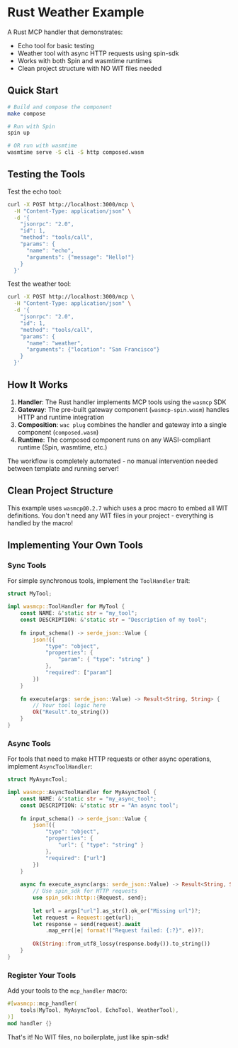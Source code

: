 # Rust Weather Example

A Rust MCP handler that demonstrates:
- Echo tool for basic testing
- Weather tool with async HTTP requests using spin-sdk
- Works with both Spin and wasmtime runtimes
- Clean project structure with NO WIT files needed

## Quick Start

```bash
# Build and compose the component
make compose

# Run with Spin
spin up

# OR run with wasmtime
wasmtime serve -S cli -S http composed.wasm
```

## Testing the Tools

Test the echo tool:
```bash
curl -X POST http://localhost:3000/mcp \
  -H "Content-Type: application/json" \
  -d '{
    "jsonrpc": "2.0",
    "id": 1,
    "method": "tools/call",
    "params": {
      "name": "echo",
      "arguments": {"message": "Hello!"}
    }
  }'
```

Test the weather tool:
```bash
curl -X POST http://localhost:3000/mcp \
  -H "Content-Type: application/json" \
  -d '{
    "jsonrpc": "2.0",
    "id": 1,
    "method": "tools/call",
    "params": {
      "name": "weather",
      "arguments": {"location": "San Francisco"}
    }
  }'
```

## How It Works

1. **Handler**: The Rust handler implements MCP tools using the `wasmcp` SDK
2. **Gateway**: The pre-built gateway component (`wasmcp-spin.wasm`) handles HTTP and runtime integration
3. **Composition**: `wac plug` combines the handler and gateway into a single component (`composed.wasm`)
4. **Runtime**: The composed component runs on any WASI-compliant runtime (Spin, wasmtime, etc.)

The workflow is completely automated - no manual intervention needed between template and running server!

## Clean Project Structure

This example uses `wasmcp@0.2.7` which uses a proc macro to embed all WIT definitions. You don't need any WIT files in your project - everything is handled by the macro!

## Implementing Your Own Tools

### Sync Tools

For simple synchronous tools, implement the `ToolHandler` trait:

```rust
struct MyTool;

impl wasmcp::ToolHandler for MyTool {
    const NAME: &'static str = "my_tool";
    const DESCRIPTION: &'static str = "Description of my tool";
    
    fn input_schema() -> serde_json::Value {
        json!({
            "type": "object",
            "properties": {
                "param": { "type": "string" }
            },
            "required": ["param"]
        })
    }
    
    fn execute(args: serde_json::Value) -> Result<String, String> {
        // Your tool logic here
        Ok("Result".to_string())
    }
}
```

### Async Tools

For tools that need to make HTTP requests or other async operations, implement `AsyncToolHandler`:

```rust
struct MyAsyncTool;

impl wasmcp::AsyncToolHandler for MyAsyncTool {
    const NAME: &'static str = "my_async_tool";
    const DESCRIPTION: &'static str = "An async tool";
    
    fn input_schema() -> serde_json::Value {
        json!({
            "type": "object",
            "properties": {
                "url": { "type": "string" }
            },
            "required": ["url"]
        })
    }
    
    async fn execute_async(args: serde_json::Value) -> Result<String, String> {
        // Use spin_sdk for HTTP requests
        use spin_sdk::http::{Request, send};
        
        let url = args["url"].as_str().ok_or("Missing url")?;
        let request = Request::get(url);
        let response = send(request).await
            .map_err(|e| format!("Request failed: {:?}", e))?;
        
        Ok(String::from_utf8_lossy(response.body()).to_string())
    }
}
```

### Register Your Tools

Add your tools to the `mcp_handler` macro:

```rust
#[wasmcp::mcp_handler(
    tools(MyTool, MyAsyncTool, EchoTool, WeatherTool),
)]
mod handler {}
```

That's it! No WIT files, no boilerplate, just like spin-sdk!